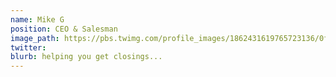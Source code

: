 ```yaml
---
name: Mike G
position: CEO & Salesman
image_path: https://pbs.twimg.com/profile_images/1862431619765723136/0fnMl_ZU_400x400.jpg
twitter: 
blurb: helping you get closings...
---
```

